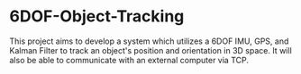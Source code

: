 # 6DOF-Object-Tracking
This project aims to develop a system which utilizes a 6DOF IMU, GPS, and Kalman Filter to track an object's position and orientation in 3D space. It will also be able to communicate with an external computer via TCP.
